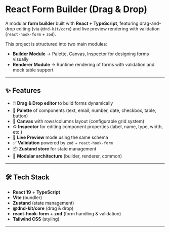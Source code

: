 # React Form Builder (Drag & Drop)

A modular **form builder** built with **React + TypeScript**, featuring drag-and-drop editing (via `@dnd-kit/core`) and live preview rendering with validation (`react-hook-form` + `zod`).  

This project is structured into two main modules:
- **Builder Module** → Palette, Canvas, Inspector for designing forms visually
- **Renderer Module** → Runtime rendering of forms with validation and mock table support

---

## ✨ Features

- 🖱️ **Drag & Drop editor** to build forms dynamically  
- 🎨 **Palette** of components (text, email, number, date, checkbox, table, button)  
- 📐 **Canvas** with rows/columns layout (configurable grid system)  
- ⚙️ **Inspector** for editing component properties (label, name, type, width, etc.)  
- 👀 **Live Preview** mode using the same schema  
- ✅ **Validation** powered by `zod` + `react-hook-form`  
- 📦 **Zustand store** for state management  
- 🧩 **Modular architecture** (builder, renderer, common)

---

## 🛠️ Tech Stack

- **React 19** + **TypeScript**
- **Vite** (bundler)
- **Zustand** (state management)
- **@dnd-kit/core** (drag & drop)
- **react-hook-form** + **zod** (form handling & validation)
- **Tailwind CSS** (styling)

---

